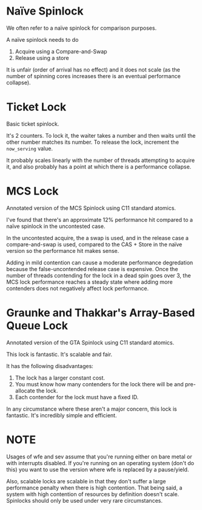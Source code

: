 
Naïve Spinlock
==============

We often refer to a naïve spinlock for comparison purposes.

A naïve spinlock needs to do
1. Acquire using a Compare-and-Swap
2. Release using a store

It is unfair (order of arrival has no effect) and it does not scale (as the
number of spinning cores increases there is an eventual performance collapse).

Ticket Lock
===========

Basic ticket spinlock.

It's 2 counters.
To lock it, the waiter takes a number and then waits until the other number
matches its number.
To release the lock, increment the `now_serving` value.

It probably scales linearly with the number of threads
attempting to acquire it, and also probably has a point at which there is a
performance collapse.

MCS Lock
========

Annotated version of the MCS Spinlock using C11 standard atomics.

I've found that there's an approximate 12% performance hit compared to a naïve
spinlock in the uncontested case.

In the uncontested acquire, the a swap is used, and in the release case a
compare-and-swap is used, compared to the CAS + Store in the naïve version so
the performance hit makes sense.

Adding in mild contention can cause a moderate performance degredation because
the false-uncontended release case is expensive. Once the number of threads
contending for the lock in a dead spin goes over 3, the MCS lock performance
reaches a steady state where adding more contenders does not negatively affect
lock performance.


Graunke and Thakkar's Array-Based Queue Lock
============================================

Annotated version of the GTA Spinlock using C11 standard atomics.

This lock is fantastic. It's scalable and fair.

It has the following disadvantages:

1. The lock has a larger constant cost.
2. You must know how many contenders for the lock there will be and
   pre-allocate the lock.
3. Each contender for the lock must have a fixed ID.

In any circumstance where these aren't a major concern, this lock is fantastic.
It's incredibly simple and efficient.

NOTE
====

Usages of wfe and sev assume that you're running either on bare metal or with
interrupts disabled. If you're running on an operating system (don't do this)
you want to use the version where wfe is replaced by a pause/yield.


Also, scalable locks are scalable in that they don't suffer a large performance
penalty when there is high contention. That being said, a system with high
contention of resources by definition doesn't scale. Spinlocks should only be
used under very rare circumstances.
